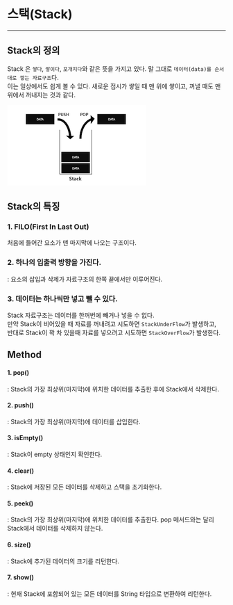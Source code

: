 # 스택(Stack)
___
## Stack의 정의
Stack 은 `쌓다`, `쌓이다`, `포개지다`와 같은 뜻을 가지고 있다. 말 그대로 `데이터(data)를 순서대로 쌓는 자료구조`다.  
이는 일상에서도 쉽게 볼 수 있다. 새로운 접시가 쌓일 때 맨 위에 쌓이고, 꺼낼 때도 맨 위에서 꺼내지는 것과 같다.

![](stack.png)

## Stack의 특징
### 1. FILO(First In Last Out)  
처음에 들어간 요소가 맨 마지막에 나오는 구조이다.
### 2. 하나의 입출력 방향을 가진다.  
: 요소의 삽입과 삭제가 자료구조의 한쪽 끝에서만 이루어진다.
### 3. 데이터는 하나씩만 넣고 뺄 수 있다.
Stack 자료구조는 데이터를 한꺼번에 빼거나 넣을 수 없다.  
만약 Stack이 비어있을 때 자료를 꺼내려고 시도하면 `StackUnderFlow`가 발생하고,  
반대로 Stack이 꽉 차 있을때 자료를 넣으려고 시도하면 `StackOverFlow`가 발생한다.

## Method
#### 1. pop()
: Stack의 가장 최상위(마지막)에 위치한 데이터를 추출한 후에 Stack에서 삭제한다.
#### 2. push()
: Stack의 가장 최상위(마지막)에 데이터를 삽입한다.
#### 3. isEmpty()
: Stack이 empty 상태인지 확인한다.
#### 4. clear()
: Stack에 저장된 모든 데이터를 삭제하고 스택을 초기화한다.
#### 5. peek()
: Stack의 가장 최상위(마지막)에 위치한 데이터를 추출한다. pop 메서드와는 달리 Stack에서 데이터를 삭제하지 않는다.
#### 6. size()
: Stack에 추가된 데이터의 크기를 리턴한다.
#### 7. show() 
: 현재 Stack에 포함되어 있는 모든 데이터를 String 타입으로 변환하여 리턴한다.


[//]: # (https://cocoon1787.tistory.com/705?category=831125)

